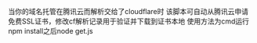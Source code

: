 当你的域名托管在腾讯云而解析交给了cloudflare时
该脚本可自动从腾讯云申请免费SSL证书，修改cf解析记录用于验证并下载到证书本地
使用方法为cmd运行npm install之后node get.js